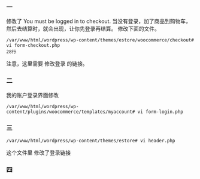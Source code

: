 ### 一
修改了 You must be logged in to checkout.
当没有登录，加了商品到购物车，然后去结算时，就会出现，让你先登录再结算。 修改下面的文件。
```
/var/www/html/wordpress/wp-content/themes/estore/woocommerce/checkout# vi form-checkout.php 
28行
```
注意，这里需要 修改登录 的链接。 

### 二
我的账户登录界面修改
```
/var/www/html/wordpress/wp-content/plugins/woocommerce/templates/myaccount# vi form-login.php
```
### 三
```
/var/www/html/wordpress/wp-content/themes/estore# vi header.php
```
这个文件里 修改了登录链接

### 四
